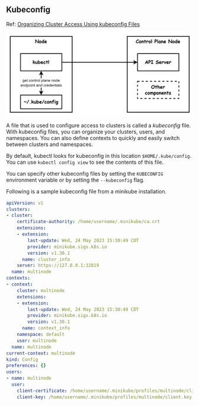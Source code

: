 ## Kubeconfig

Ref: [Organizing Cluster Access Using kubeconfig Files](https://kubernetes.io/docs/concepts/configuration/organize-cluster-access-kubeconfig/)

![kubeconfig](images/k8s-kubeconfig.png)

A file that is used to configure access to clusters is called a *kubeconfig* file. With kubeconfig files, you can organize your clusters, users, and namespaces. You can also define contexts to quickly and easily switch between clusters and namespaces.

By default, kubectl looks for kubeconfig in this location `$HOME/.kube/config`.
You can use `kubectl config view` to see the contents of this file.

You can specify other kubeconfig files by setting the `KUBECONFIG` environment variable or by setting the `--kubeconfig` flag.

Following is a sample kubeconfig file from a minikube installation.

```yaml
apiVersion: v1
clusters:
- cluster:
    certificate-authority: /home/username/.minikube/ca.crt
    extensions:
    - extension:
        last-update: Wed, 24 May 2023 15:30:49 CDT
        provider: minikube.sigs.k8s.io
        version: v1.30.1
      name: cluster_info
    server: https://127.0.0.1:32819
  name: multinode
contexts:
- context:
    cluster: multinode
    extensions:
    - extension:
        last-update: Wed, 24 May 2023 15:30:49 CDT
        provider: minikube.sigs.k8s.io
        version: v1.30.1
      name: context_info
    namespace: default
    user: multinode
  name: multinode
current-context: multinode
kind: Config
preferences: {}
users:
- name: multinode
  user:
    client-certificate: /home/username/.minikube/profiles/multinode/client.crt
    client-key: /home/username/.minikube/profiles/multinode/client.key

```